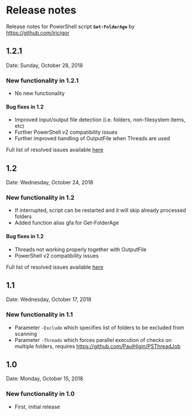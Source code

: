 # Release notes

Release notes for PowerShell script **`Get-FolderAge`** by https://github.com/iricigor

## 1.2.1

Date: Sunday, October 28, 2018

### New functionality in 1.2.1

- No new functionality

#### Bug fixes in 1.2

- Improved input/output file detection (i.e. folders, non-filesystem items, etc)
- Further PowerShell v2 compatibility issues
- Further improved handling of OutputFile when Threads are used

Full list of resolved issues available [here](https://github.com/iricigor/GetFolderAge/milestone/5?closed=1)

## 1.2

Date: Wednesday, October 24, 2018

### New functionality in 1.2

- If interrupted, script can be restarted and it will skip already processed folders
- Added function alias gfa for Get-FolderAge

#### Bug fixes in 1.2

- Threads not working properly together with OutputFile
- PowerShell v2 compatibility issues

Full list of resolved issues available [here](https://github.com/iricigor/GetFolderAge/milestone/4?closed=1)

## 1.1

Date: Wednesday, October 17, 2018

### New functionality in 1.1

- Parameter `-Exclude` which specifies list of folders to be excluded from scanning
- Parameter `-Threads` which forces parallel execution of checks on multiple folders, requires https://github.com/PaulHigin/PSThreadJob

## 1.0

Date: Monday, October 15, 2018

### New functionality in 1.0

- First, initial release
